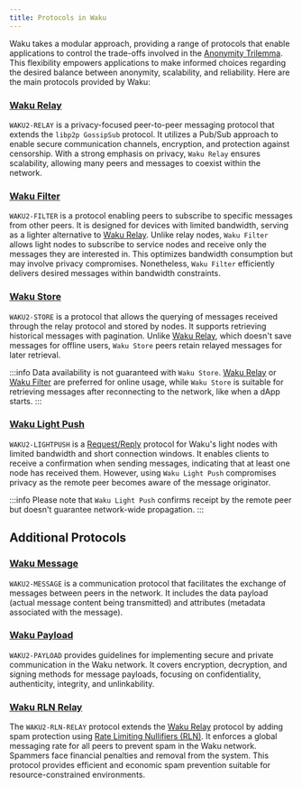 ```yaml
---
title: Protocols in Waku
---
```


Waku takes a modular approach, providing a range of protocols that enable applications to control the trade-offs involved in the [Anonymity Trilemma](https://eprint.iacr.org/2017/954.pdf). This flexibility empowers applications to make informed choices regarding the desired balance between anonymity, scalability, and reliability. Here are the main protocols provided by Waku:

### [Waku Relay](https://rfc.vac.dev/spec/11/)

`WAKU2-RELAY` is a privacy-focused peer-to-peer messaging protocol that extends the `libp2p GossipSub` protocol. It utilizes a Pub/Sub approach to enable secure communication channels, encryption, and protection against censorship. With a strong emphasis on privacy, `Waku Relay` ensures scalability, allowing many peers and messages to coexist within the network.

### [Waku Filter](https://rfc.vac.dev/spec/12/)

`WAKU2-FILTER` is a protocol enabling peers to subscribe to specific messages from other peers. It is designed for devices with limited bandwidth, serving as a lighter alternative to [Waku Relay](#waku-relay). Unlike relay nodes, `Waku Filter` allows light nodes to subscribe to service nodes and receive only the messages they are interested in. This optimizes bandwidth consumption but may involve privacy compromises. Nonetheless, `Waku Filter` efficiently delivers desired messages within bandwidth constraints.

### [Waku Store](https://rfc.vac.dev/spec/13/)

`WAKU2-STORE` is a protocol that allows the querying of messages received through the relay protocol and stored by nodes. It supports retrieving historical messages with pagination. Unlike [Waku Relay](#waku-relay), which doesn't save messages for offline users, `Waku Store` peers retain relayed messages for later retrieval.

:::info
Data availability is not guaranteed with `Waku Store`. [Waku Relay](#waku-relay) or [Waku Filter](#waku-filter) are preferred for online usage, while `Waku Store` is suitable for retrieving messages after reconnecting to the network, like when a dApp starts.
:::

### [Waku Light Push](https://rfc.vac.dev/spec/19/)

`WAKU2-LIGHTPUSH` is a [Request/Reply](/overview/concepts/network-interaction-domains#requestreply-domain) protocol for Waku's light nodes with limited bandwidth and short connection windows. It enables clients to receive a confirmation when sending messages, indicating that at least one node has received them. However, using `Waku Light Push` compromises privacy as the remote peer becomes aware of the message originator.

:::info
Please note that `Waku Light Push` confirms receipt by the remote peer but doesn't guarantee network-wide propagation.
:::

## Additional Protocols

### [Waku Message](https://rfc.vac.dev/spec/14)

`WAKU2-MESSAGE` is a communication protocol that facilitates the exchange of messages between peers in the network. It includes the data payload (actual message content being transmitted) and attributes (metadata associated with the message).

### [Waku Payload](https://rfc.vac.dev/spec/26)

`WAKU2-PAYLOAD` provides guidelines for implementing secure and private communication in the Waku network. It covers encryption, decryption, and signing methods for message payloads, focusing on confidentiality, authenticity, integrity, and unlinkability.

### [Waku RLN Relay](https://rfc.vac.dev/spec/17/)

The `WAKU2-RLN-RELAY` protocol extends the [Waku Relay](#waku-relay) protocol by adding spam protection using [Rate Limiting Nullifiers (RLN)](https://rfc.vac.dev/spec/32/). It enforces a global messaging rate for all peers to prevent spam in the Waku network. Spammers face financial penalties and removal from the system. This protocol provides efficient and economic spam prevention suitable for resource-constrained environments.